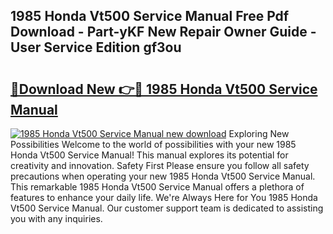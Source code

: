 ## 1985 Honda Vt500 Service Manual Free Pdf Download - Part-yKF New Repair Owner Guide - User Service Edition gf3ou

# <h2><a href="http://bc70676.oget.top/?id=1985+Honda+Vt500+Service+Manual">🔗Download New 👉🔴 1985 Honda Vt500 Service Manual</a></h2>

[![1985 Honda Vt500 Service Manual new download](https://i.imgur.com/5g1atiW.png)](http://bc70676.oget.top/?id=1985+Honda+Vt500+Service+Manual)
Exploring New Possibilities Welcome to the world of possibilities with your new 1985 Honda Vt500 Service Manual! This manual explores its potential for creativity and innovation. Safety First Please ensure you follow all safety precautions when operating your new 1985 Honda Vt500 Service Manual. This remarkable 1985 Honda Vt500 Service Manual offers a plethora of features to enhance your daily life. We're Always Here for You 1985 Honda Vt500 Service Manual. Our customer support team is dedicated to assisting you with any inquiries.

